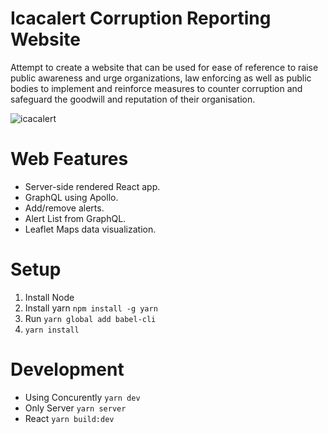 # Icacalert Corruption Reporting Website
Attempt to create a website that can be used for ease of reference to raise public awareness and urge organizations, law enforcing as well as public bodies  to implement and reinforce measures to counter corruption and safeguard the goodwill and reputation of their organisation.

![icacalert](https://i.imgur.com/TZ8oCBE.png)

# Web Features
- Server-side rendered React app.
- GraphQL using Apollo.
- Add/remove alerts.
- Alert List from GraphQL.
- Leaflet Maps data visualization.

# Setup
1. Install Node
2. Install yarn `npm install -g yarn`
3. Run `yarn global add babel-cli`
4. `yarn install`

# Development
- Using Concurently `yarn dev`
- Only Server `yarn server`
- React `yarn build:dev`
